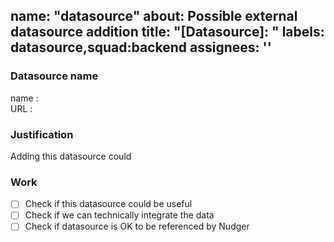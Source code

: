 name: "datasource"
about: Possible external datasource addition
title: "[Datasource]: "
labels: datasource,squad:backend
assignees: ''
---

### Datasource name  
name :  
URL :  

### Justification  
Adding this datasource could  

### Work  
- [ ] Check if this datasource could be useful  
- [ ] Check if we can technically integrate the data  
- [ ] Check if datasource is OK to be referenced by Nudger  
